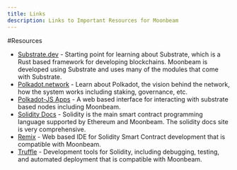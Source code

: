 ```yaml
---
title: Links
description: Links to Important Resources for Moonbeam
---
```


#Resources

* [Substrate.dev](https://substrate.dev/) - Starting point for learning about Substrate, which is a Rust based framework for developing blockchains.  Moonbeam is developed using Substrate and uses many of the modules that come with Substrate.
* [Polkadot.network](https://polkadot.network/) - Learn about Polkadot, the vision behind the network, how the system works including staking, governance, etc.
* [Polkadot-JS Apps](https://polkadot.js.org/apps) - A web based interface for interacting with substrate based nodes including Moonbeam.
* [Solidity Docs](https://solidity.readthedocs.io/) - Solidity is the main smart contract programming language supported by Ethereum and Moonbeam.  The solidity docs site is very comprehensive.
* [Remix](https://remix.ethereum.org/) - Web based IDE for Solidity Smart Contract development that is compatible with Moonbeam.
* [Truffle](https://www.trufflesuite.com/) - Development tools for Solidity, including debugging, testing, and automated deployment that is compatible with Moonbeam.
